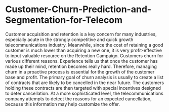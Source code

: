 # Customer-Churn-Prediction-and-Segmentation-for-Telecom
 Customer acquisition and retention is a key concern for many industries, especially acute in the strongly competitive and quick growth telecommunications industry. Meanwhile, since the cost of retaining a good customer is much lower than acquiring a new one, it is very profit-effective to input valuable resource on the Retention Campaign.  Customers churn for various different reasons. Experience tells us that once the customer has made up their mind, retention becomes really hard. Therefore, managing churn in a proactive process is essential for the growth of the customer base and profit.  The primary goal of churn analysis is usually to create a list of contracts that are likely to be cancelled in the near future.  The customers holding these contracts are then targeted with special incentives designed to deter cancellation.  At a more sophisticated level, the telecommunications company attempts to detect the reasons for an expected cancellation, because this information may help customize the offer.
